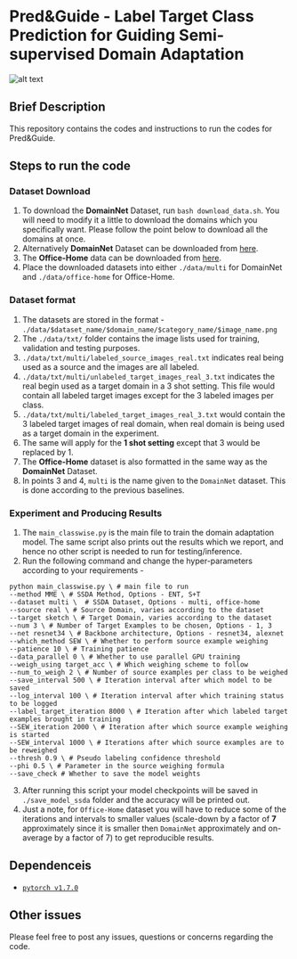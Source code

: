 # Pred&Guide - Label Target Class Prediction for Guiding Semi-supervised Domain Adaptation
![alt text](https://user-images.githubusercontent.com/33202960/134644560-2bcf9d33-3251-4b5a-bda4-da16a5ec114b.png)
## Brief Description
This repository contains the codes and instructions to run the codes for Pred&Guide.
## Steps to run the code
### Dataset Download
1. To download the **DomainNet** Dataset, run `bash download_data.sh`. You will need to modify it a little to download the domains which you specifically want. Please follow the point below to download all the domains at once.
2. Alternatively **DomainNet** Dataset can be downloaded from [here](http://ai.bu.edu/M3SDA/#dataset). 
3. The **Office-Home** data can be downloaded from [here](https://www.hemanthdv.org/officeHomeDataset.html). 
3. Place the downloaded datasets into either `./data/multi` for DomainNet and `./data/office-home` for Office-Home.
### Dataset format 
1. The datasets are stored in the format - `./data/$dataset_name/$domain_name/$category_name/$image_name.png`
2. The `./data/txt/` folder contains the image lists used for training, validation and testing purposes.
3. `./data/txt/multi/labeled_source_images_real.txt` indicates real being used as a source and the images are all labeled.
4.  `./data/txt/multi/unlabeled_target_images_real_3.txt` indicates the real begin used as a target domain in a 3 shot setting. This file would contain all labeled target images except for the 3 labeled images per class. 
5. `./data/txt/multi/labeled_target_images_real_3.txt` would contain the 3 labeled target images of real domain, when real domain is being used as a target domain in the experiment. 
6. The same will apply for the **1 shot setting** except that 3 would be replaced by 1. 
7. The **Office-Home** dataset is also formatted in the same way as the **DomainNet** Dataset. 
8. In points 3 and 4, `multi` is the name given to the `DomainNet` dataset. This is done according to the previous baselines.
### Experiment and Producing Results
1. The `main_classwise.py` is the main file to train the domain adaptation model. The same script also prints out the results which we report, and hence no other script is needed to run for testing/inference.
2. Run the following command and change the hyper-parameters according to your requirements - 
```
python main_classwise.py \ # main file to run
--method MME \ # SSDA Method, Options - ENT, S+T
--dataset multi \  # SSDA Dataset, Options - multi, office-home
--source real \ # Source Domain, varies according to the dataset
--target sketch \ # Target Domain, varies according to the dataset
--num 3 \ # Number of Target Examples to be chosen, Options - 1, 3
--net resnet34 \ # Backbone architecture, Options - resnet34, alexnet
--which_method SEW \ # Whether to perform source example weighing
--patience 10 \ # Training patience
--data_parallel 0 \ # Whether to use parallel GPU training
--weigh_using target_acc \ # Which weighing scheme to follow
--num_to_weigh 2 \ # Number of source examples per class to be weighed 
--save_interval 500 \ # Iteration interval after which model to be saved
--log_interval 100 \ # Iteration interval after which training status to be logged
--label_target_iteration 8000 \ # Iteration after which labeled target examples brought in training
--SEW_iteration 2000 \ # Iteration after which source example weighing is started
--SEW_interval 1000 \ # Iterations after which source examples are to be reweighed
--thresh 0.9 \ # Pseudo labeling confidence threshold
--phi 0.5 \ # Parameter in the source weighing formula
--save_check # Whether to save the model weights
```
3. After running this script your model checkpoints will be saved in `./save_model_ssda` folder and the accuracy will be printed out.
4. Just a note, for `Office-Home` dataset you will have to reduce some of the iterations and intervals to smaller values (scale-down by a factor of **7** approximately since it is smaller then `DomainNet` approximately and on-average by a factor of 7) to get reproducible results.
## Dependenceis
 - [`pytorch v1.7.0`](https://pytorch.org)

## Other issues
Please feel free to post any issues, questions or concerns regarding the code.
